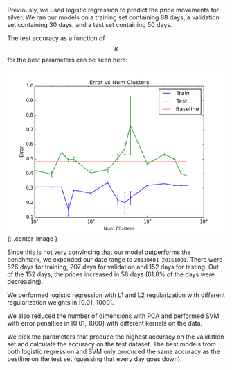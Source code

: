 
Previously, we used logistic regression to predict the price movements for silver. We ran our models on a training set containing 88 days, a validation set containing 30 days, and a test set containing 50 days.

The test accuracy as a function of $$K$$ for the best parameters can be seen here:

![preproces-img](/assets/error_v_clusters.png){: .center-image }

Since this is not very convincing that our model outperforms the benchmark, we expanded our date range to `20130401`-`20151001`. There were 526 days for training, 207 days for validation and 152 days for testing. Out of the 152 days, the prices increased in 58 days (61.8% of the days were decreasing).

We performed logistic regression with L1 and L2 regularization with different regularization weights in [0.01, 1000].

We also reduced the number of dimensions with PCA and performed SVM with error penalties in [0.01, 1000] with different kernels on the data.

We pick the parameters that produce the highest accuracy on the validation set and calculate the accuracy on the test dataset. The best models from both logistic regression and SVM only produced the same accuracy as the bestline on the test set (guessing that every day goes down).


